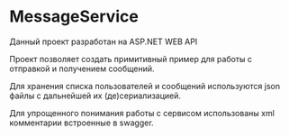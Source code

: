 # MessageService
Данный проект разработан на ASP.NET WEB API

Проект позволяет создать примитивный пример для работы с отправкой и получением сообщений.

Для хранения списка пользователей и сообщений используются json файлы с дальнейшей их (де)сериализацией.

Для упрощенного понимания работы с сервисом использованы xml комментарии встроенные в swagger.
